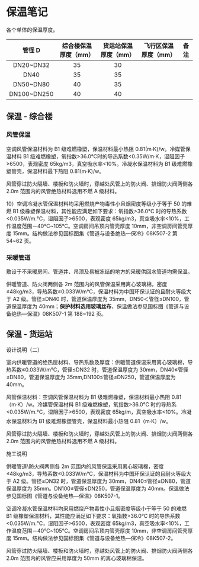 # 保温笔记

各个单体的保温厚度。

| 管径 D         | 综合楼保温厚度（mm） | 货运站保温厚度（mm） | 飞行区保温厚度（mm） | 备注  |
|:-----------:|:-----------:|:-----------:|:-----------:|:---:|
| DN20~DN32   | 35          | 30          |             |     |
| DN40        | 35          | 35          |             |     |
| DN50~DN80   | 40          | 35          |             |     |
| DN100~DN250 | 40          | 40          |             |     |

## 保温 - 综合楼

### 风管保温

空调风管保温材料为 B1 级难燃橡塑，保温材料最小热阻 0.81(m·K)/w。冷媒管保温材料 B1 级难燃橡塑，氧指数>36.0℃时的导热系数<0.35W/m·K，湿阻因子>6500，表观密度 65kg/m3，真空吸水率<10%。冷凝水保温材料为 B1 级难燃橡塑管壳，保温材料最下热阻 0.81(m·K)/w。

风管穿过防火隔墙、楼板和防火墙时，穿越处风管上的防火阀、排烟防火阀两侧各 2.0m 范围内的风管绝热材料选用不燃 A 级材料。

10）空调冷凝水管保温材料均采用燃烧产物毒性小且烟密度等级小于等于 50 的难燃 B1 级橡塑保温材料，其性能应满足如下要求：氧指数>36.0°C 时的导热系数<0.035W/m.°C，湿阻因子>6500，表观密度 65kg/m3，真空吸水率<10%，工作温度范围－40°C~105°C。空调房间吊顶内管壳厚度 10mm，非空调房间管壳厚度 15mm。结构做法参见国标图集《管道与设备绝热—保冷》08K507-2 第 54~62 页。

### 采暖管道

敷设于不采暖房间、管道井、吊顶及易被冻结的地方的采暖供回水管道均需保温。

供暖管道、防火阀两侧各 2m 范围内的风管保温采用离心玻璃棉，密度≤48kg/m3，导热系数≤0.033W/m℃，保温材料为中国环保认证的且耐火等级大于 A2 级。管径≤DN40 时，管道保温厚度为 35mm，DN50＜管径≤DN100，管道保温厚度为 40mm；**保护材料选用玻璃丝布**，保温做法参见国标图《管道与设备绝热—保温》08K507-1 第 188~192 页。

## 保温 - 货运站

设计说明（二）

室内供暖管道的绝热层材料、导热系数及厚度：供暖管道保温采用离心玻璃棉，导热系数≤0.033W/m℃，管径≤DN32 时，管道保温厚度为 30mm，DN40≤管径≤DN80，管道保温厚度为 35mm,DN100≤管径≤DN250，管道保温厚度为 40mm。

风管保温材料：空调风管保温材料为 B1 级难燃橡塑，保温材料最小热阻 0.81（m·K）/w。冷媒管保温材料 B1 级难燃橡塑，氧指数>36.0°C 时的导热系<0.035W/m.°C，湿阻因子>6500，表观密度 65kg/m，真空吸水率<10%。冷凝水保温材料为 B1 级难燃橡塑管壳，保温材料最小热阻 0.81（m·K）/w。

风管穿过防火隔墙、楼板和防火墙时，穿越处风管上的防火阀、排烟防火阀两侧各 2.0m 范围内的风管绝热材料选用不燃 A 级材料。

施工说明

供暖管道\防火阀两侧各 2m 范围内的风管保温采用离心玻璃棉，密度≤48kg/m3，导热系数≤0.033W/m℃，保温材料为中国环保认证的且耐火等级大于 A2 级。管径≤DN32 时，管道保温厚度为 30mm，DN40≤管径≤DN80，管道保温厚度为 35mm。DN100≤管径≤DN250，管道保温厚度为 40mm。保温做法参见国标图《管道与设备绝热—保温》08K507-1。

空调冷凝水管保温材料均采用燃烧产物毒性小且烟密度等级小于等于 50 的难燃 B1 级橡塑保温材料，其性能应满足如下要求：氧指数>36.0°C 时的导热系数<0.035W/m.°C，湿阻因子>6500，表观密度 65kg/m3，真空吸水率<10%，工作温度范围－40°C~105°C。空调房间吊顶内管壳厚度 10mm，非空调房间管壳厚度 15mm。结构做法参见国标图集《管道与设备绝热—保冷》08K507-2。

风管穿过防火隔墙、楼板和防火墙时，穿越处风管上的防火阀、排烟防火阀两侧各 2.0m 范围内的风管应采用厚度为 50mm 的离心玻璃棉保温。
